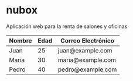 # nubox
 Aplicación web para la renta de salones y oficinas 


<table>
    <thead>
        <tr>
            <th>Nombre</th>
            <th>Edad</th>
            <th>Correo Electrónico</th>
        </tr>
    </thead>
    <tbody>
        <tr>
            <td>Juan</td>
            <td>25</td>
            <td>juan@example.com</td>
        </tr>
        <tr>
            <td>Maria</td>
            <td>30</td>
            <td>maria@example.com</td>
        </tr>
        <tr>
            <td>Pedro</td>
            <td>40</td>
            <td>pedro@example.com</td>
        </tr>
    </tbody>
</table>
